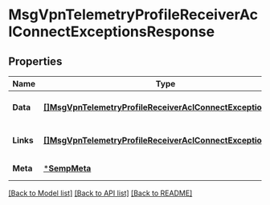 # MsgVpnTelemetryProfileReceiverAclConnectExceptionsResponse

## Properties
Name | Type | Description | Notes
------------ | ------------- | ------------- | -------------
**Data** | [**[]MsgVpnTelemetryProfileReceiverAclConnectException**](MsgVpnTelemetryProfileReceiverAclConnectException.md) |  | [optional] [default to null]
**Links** | [**[]MsgVpnTelemetryProfileReceiverAclConnectExceptionLinks**](MsgVpnTelemetryProfileReceiverAclConnectExceptionLinks.md) |  | [optional] [default to null]
**Meta** | [***SempMeta**](SempMeta.md) |  | [default to null]

[[Back to Model list]](../README.md#documentation-for-models) [[Back to API list]](../README.md#documentation-for-api-endpoints) [[Back to README]](../README.md)

